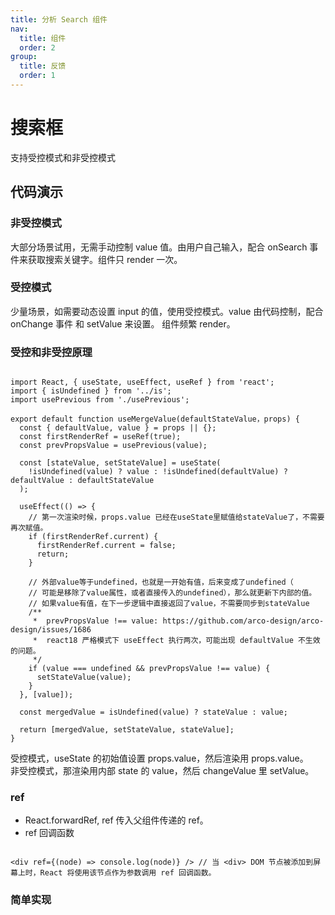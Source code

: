 ```yaml
---
title: 分析 Search 组件
nav:
  title: 组件
  order: 2
group:
  title: 反馈
  order: 1
---
```


# 搜索框

支持受控模式和非受控模式

## 代码演示

### 非受控模式

大部分场景试用，无需手动控制 value 值。由用户自己输入，配合 onSearch 事件来获取搜索关键字。组件只 render 一次。

<code src="./demo/noControlled.tsx"></code>

### 受控模式

少量场景，如需要动态设置 input 的值，使用受控模式。value 由代码控制，配合 onChange 事件 和 setValue 来设置。 组件频繁 render。

<code src="./demo/controlled.tsx"></code>

### 受控和非受控原理

```tsx | pure

import React, { useState, useEffect, useRef } from 'react';
import { isUndefined } from '../is';
import usePrevious from './usePrevious';

export default function useMergeValue(defaultStateValue，props) {
  const { defaultValue, value } = props || {};
  const firstRenderRef = useRef(true);
  const prevPropsValue = usePrevious(value);

  const [stateValue, setStateValue] = useState(
    !isUndefined(value) ? value : !isUndefined(defaultValue) ? defaultValue : defaultStateValue
  );

  useEffect(() => {
    // 第一次渲染时候，props.value 已经在useState里赋值给stateValue了，不需要再次赋值。
    if (firstRenderRef.current) {
      firstRenderRef.current = false;
      return;
    }

    // 外部value等于undefined，也就是一开始有值，后来变成了undefined（
    // 可能是移除了value属性，或者直接传入的undefined），那么就更新下内部的值。
    // 如果value有值，在下一步逻辑中直接返回了value，不需要同步到stateValue
    /**
     *  prevPropsValue !== value: https://github.com/arco-design/arco-design/issues/1686
     *  react18 严格模式下 useEffect 执行两次，可能出现 defaultValue 不生效的问题。
     */
    if (value === undefined && prevPropsValue !== value) {
      setStateValue(value);
    }
  }, [value]);

  const mergedValue = isUndefined(value) ? stateValue : value;

  return [mergedValue, setStateValue, stateValue];
}

```

受控模式，useState 的初始值设置 props.value，然后渲染用 props.value。  
非受控模式，那渲染用内部 state 的 value，然后 changeValue 里 setValue。

### ref

- React.forwardRef, ref 传入父组件传递的 ref。
- ref 回调函数

```tsx | pure

<div ref={(node) => console.log(node)} /> // 当 <div> DOM 节点被添加到屏幕上时，React 将使用该节点作为参数调用 ref 回调函数。

```

<code src="./demo/ref.tsx"></code>


### 简单实现

<code src="./demo/simple.tsx"></code>

